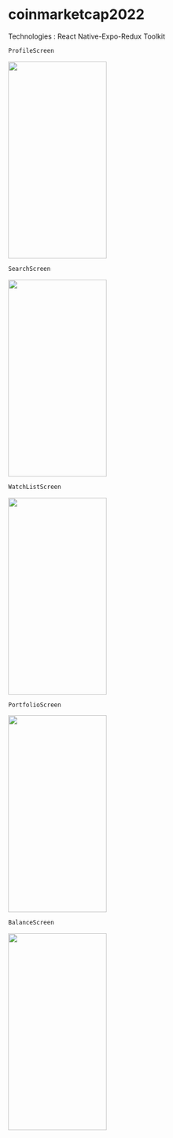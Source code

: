 # coinmarketcap2022

Technologies : React Native-Expo-Redux Toolkit

```diff
ProfileScreen
```

<img src="https://user-images.githubusercontent.com/47538623/177042464-f4a1b73a-d47c-47f6-b7bc-842711777057.png" width="200" height="400">

```diff
SearchScreen
```
<img src="https://user-images.githubusercontent.com/47538623/177042697-bfe015a2-9465-4b5f-90ab-9827a42edd1c.jpg" width="200" height="400">

```diff
WatchListScreen
```
<img src="https://user-images.githubusercontent.com/47538623/177043070-1d537af6-751c-44b2-902e-f6c455e352ec.jpeg" width="200" height="400">


```diff
PortfolioScreen
```
<img src="https://user-images.githubusercontent.com/47538623/177043138-35b1eeb7-9abd-456a-8f80-14263e4cf2dd.jpeg" width="200" height="400">

```diff
BalanceScreen
```

<img src="https://user-images.githubusercontent.com/47538623/177043177-25da1eb5-c769-47b4-a27b-bd1387d03a39.jpeg" width="200" height="400">




